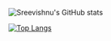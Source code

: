 ![Sreevishnu's GitHub stats](https://github-readme-stats.vercel.app/api?username=sreevishnu-ux&show_icons=true&theme=gruvbox)

[![Top Langs](https://github-readme-stats.vercel.app/api/top-langs/?username=sreevishnu-ux)](https://github.com/anuraghazra/github-readme-stats)

